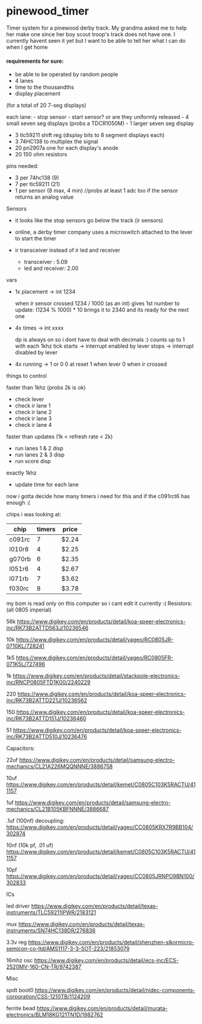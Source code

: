 # pinewood_timer
Timer system for a pinewood derby track. My grandma asked me to help her make one since her boy scout troop's track does not have one. I currently havent seen it yet but I want to be able to tell her what I can do when I get home

#### requirements for sure:
- be able to be operated by random people
- 4 lanes
- time to the thousandths
- display placement

(for a total of 20 7-seg displays)

each lane:
    - stop sensor
    - start sensor? or are they uniformly released
    - 4 small seven seg displays (probs a TDCR1050M)
    - 1 larger seven seg display
    
- 3 tlc59211 shift reg (display bits to 8 segment displays each)
- 3 74HC138 to multiplex the signal
- 20 pn2907a one for each display's anode
- 20 150 ohm resistors

pins needed:
- 3 per 74hc138  (9)
- 7 per tlc59211 (21)
- 1 per sensor   (8 max, 4 min) //probs at least 1 adc too if the sensor returns an analog value



Sensors
- it looks like the stop sensors go below the track (ir sensors)
- online, a derby timer company uses a microswitch attached to the lever to start the timer

- ir transceiver instead of ir led and receiver

    - transceiver : 5.09
    - led and receiver: 2.00


vars

- 1x placement -> int 1234
  
    when ir sensor crossed 
    1234 / 1000 (as an int) gives 1st number
    to update: (1234 % 1000) * 10 brings it to 2340 and its ready for the next one

- 4x times -> int xxxx
  
    dp is always on so i dont have to deal with decimals :)
    counts up to 1 with each 1khz tick
        starts -> interrupt enabled by lever
        stops  -> interrupt disabled by lever

- 4x running -> 1 or 0
      0 at reset
      1 when lever
      0 when ir crossed


things to control

faster than 1khz (probs 2k is ok)
- check lever
- check ir lane 1 
- check ir lane 2
- check ir lane 3
- check ir lane 4

faster than updates (1k < refresh rate < 2k)
- run lanes 1 & 2 disp
- run lanes 2 & 3 disp
- run score disp

exactly 1khz
- update time for each lane

now i gotta decide how many timers i need for this and if the c091rct6 has enough :(

chips i was looking at:

|  chip  | timers | price |
|--------|--------|-------|
| c091rc | 7      | $2.24 |
| l010r8 | 4      | $2.25 |
| g070rb | 6      | $2.35 |
| l051r6 | 4      | $2.67 |
| l071rb | 7      | $3.62 |
| f030rc | 8      | $3.78 |

my bom is read only on this computer so i cant edit it currently :(
Resistors: (all 0805 imperial)

56k
https://www.digikey.com/en/products/detail/koa-speer-electronics-inc/RK73B2ATTD563J/10236546

10k
https://www.digikey.com/en/products/detail/yageo/RC0805JR-0710KL/728241

1k5
https://www.digikey.com/en/products/detail/yageo/RC0805FR-071K5L/727496

1k https://www.digikey.com/en/products/detail/stackpole-electronics-inc/RNCP0805FTD1K00/2240229

220
https://www.digikey.com/en/products/detail/koa-speer-electronics-inc/RK73B2ATTD221J/10236562

150
https://www.digikey.com/en/products/detail/koa-speer-electronics-inc/RK73B2ATTD151J/10236460

51
https://www.digikey.com/en/products/detail/koa-speer-electronics-inc/RK73B2ATTD510J/10236476


Capacitors:

22uf
https://www.digikey.com/en/products/detail/samsung-electro-mechanics/CL21A226MQQNNNE/3886758

10uf
https://www.digikey.com/en/products/detail/kemet/C0805C103K5RACTU/411157

1uf
https://www.digikey.com/en/products/detail/samsung-electro-mechanics/CL21B105KBFNNNE/3886687

.1uf (100nf) decoupling:
https://www.digikey.com/en/products/detail/yageo/CC0805KRX7R9BB104/302874

10nf (10k pf, .01 uf)
https://www.digikey.com/en/products/detail/kemet/C0805C103K5RACTU/411157

10pf 
https://www.digikey.com/en/products/detail/yageo/CC0805JRNPO9BN100/302833


ICs

led driver
https://www.digikey.com/en/products/detail/texas-instruments/TLC59211IPWR/2183121

mux
https://www.digikey.com/en/products/detail/texas-instruments/SN74HC138DR/276836

3.3v reg
https://www.digikey.com/en/products/detail/shenzhen-slkormicro-semicon-co-ltd/AMS1117-3-3-SOT-223/21853079

16mhz osc
https://www.digikey.com/en/products/detail/ecs-inc/ECS-2520MV-160-CN-TR/9742387


Misc

spdt boot0
https://www.digikey.com/en/products/detail/nidec-components-corporation/CSS-1210TB/1124209

ferrite bead
https://www.digikey.com/en/products/detail/murata-electronics/BLM18KG121TN1D/1982762

